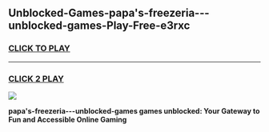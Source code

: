 
## Unblocked-Games-papa's-freezeria---unblocked-games-Play-Free-e3rxc
<h3>
<a href="https://premium76.site?title=papa's-freezeria---unblocked-games&ref=18A1">CLICK TO PLAY</a></h3>
<hr>

<h3>
<a href="https://premium76.site?title=papa's-freezeria---unblocked-games&ref=18A1">CLICK 2 PLAY</a>
  
</h3>

<a href="https://premium76.site?title=papa's-freezeria---unblocked-games&ref=18A1"><img src="https://clearcache.store/games.png"></a>


**papa's-freezeria---unblocked-games games unblocked: Your Gateway to Fun and Accessible Online Gaming**
